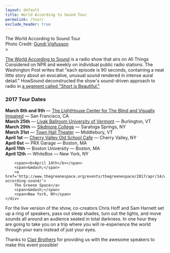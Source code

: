 ```yaml
---
layout: default
title: World According to Sound Tour
permalink: /tour/
exclude_header: true
---
```


<div class='tour-header'>The World According to Sound Tour</div>
<div class='tour-header-image'></div>
<div class='tour-photo-credit'>Photo Credit: <a href="http://www.vigfusson.com/">Gundi Vigfusson</a></div>>


<div class='tour-dates'>
    <p><a href='/'>The World According to Sound</a> is a radio show that airs on All Things Considered on NPR and weekly on individual public radio stations. The Washington Post writes that "each episode is 90 seconds, containing a neat little story about an evocative, unusual sound rendered in intense aural detail." HowSound deconstructed the show's sound-driven approach to radio in <a href='http://transom.org/2016/short-is-beautiful/'>a segment called "Short is Beautiful."</a>
    </p>
    <h3>2017 Tour Dates</h3>
    <div>
        <span><b>March 8th and 9th</b></span>
        <span>&mdash;</span>
        <a href='http://lighthouse-sf.org/blog/tag/the-world-according-to-sound/'>
        The LightHouse Center for The Blind and Visually Impaired</a>
        <span>&mdash;</span>
        <span>San Francisco, CA</span>
    </div>
    <div>
        <span><b>March 25th</b></span>
        <span>&mdash;</span>
        <a href='https://www.uvm.edu/~uvmpr/?Page=EMS&event=2490034'>
        Livak Ballroom University of Vermont</a>
        <span>&mdash;</span>
        <span>Burlington, VT</span>
    </div>
    <div>
        <span><b>March 29th</b></span>
        <span>&mdash;</span>
        <a href='http://calendar.skidmore.edu/MasterCalendar/EventDetails.aspx?data=hHr80o3M7J5KAuKMYVX%2f%2fHf72zD%2bi0bEDaeanR1tDeodTPI3fPrV7z6sGOuB5P5%2b'>
        Sikdmore College</a>
        <span>&mdash;</span>
        <span>Saratoga Springs, NY</span>
    </div>
    <div>
        <span><b>March 31st</b></span>
        <span>&mdash;</span>
        <a href='http://www.townhalltheater.org/calendar-and-tickets/Town'>
        Town Hall Theater</a>
        <span>&mdash;</span>
        <span>Middlebury, VT</span>
    </div>
    <div>
        <span><b>April 1st</b></span>
        <span>&mdash;</span>
        <a href='https://www.eventbrite.com/e/the-world-according-to-sound-at-the-old-school-cafe-tickets-32561584576'>
        Cherry Valley Old School Cafe</a>
        <span>&mdash;</span>
        <span>Cherry Valley, NY</span>
    </div>
    <div>
        <span><b>April 6st</b></span>
        <span>&mdash;</span>
        <span>PRX Garage</span>
        <span>&mdash;</span>
        <span>Boston, MA</span>
    </div>
    <div>
        <span><b>April 11th</b></span>
        <span>&mdash;</span>
        <span>Boston University</span>
        <span>&mdash;</span>
        <span>Boston, MA</span>
    </div>
    <div>
        <span><b>April 12th</b></span>
        <span>&mdash;</span>
        <span>WhiteBox</span>
        <span>&mdash;</span>
        <span>New York, NY</span>
    </div>
    <div>

        <span><b>April 14th</b></span>
        <span>&mdash;</span>
        <a href='http://www.thegreenespace.org/events/thegreenespace/2017/apr/14/world-according-sound/'>
        The Greene Space</a>
        <span>&mdash;</span>
        <span>New York, NY</span>
    </div>
</div>

<div class='tour-description'>
    <p>For the live version of the show, co-creators Chris Hoff and Sam Harnett set up a ring of speakers, pass out sleep shades, turn out the lights, and move sounds all around an audience seated in total darkness. In one hour they are going to take you on a trip where you will re-experience the world through your ears instead of just your eyes.</p>
    <p>Thanks to <a href='http://www.clairbrothers.com/'>Clair Brothers</a> for providing us with the awesome speakers to make this event possible!</p>
</div>
